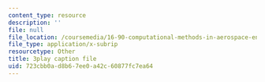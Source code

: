 ```yaml
---
content_type: resource
description: ''
file: null
file_location: /coursemedia/16-90-computational-methods-in-aerospace-engineering-spring-2014/723cbb0ad8b67ee0a42c60877fc7ea64_le8rBOOV-Xs.srt
file_type: application/x-subrip
resourcetype: Other
title: 3play caption file
uid: 723cbb0a-d8b6-7ee0-a42c-60877fc7ea64
---
```


